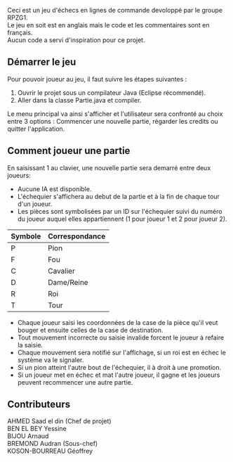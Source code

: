 Ceci est un jeu d'échecs en lignes de commande devoloppé par le groupe RPZG1.<br>
Le jeu en soit est en anglais mais le code et les commentaires sont en français.<br>
Aucun code a servi d'inspiration pour ce projet.

## Démarrer le jeu

Pour pouvoir joueur au jeu, il faut suivre les étapes suivantes :

1) Ouvrir le projet sous un compilateur Java (Eclipse récommendé).
2) Aller dans la classe Partie.java et compiler.

Le menu principal va ainsi s'afficher et l'utilisateur sera confronté au choix entre 3 options : Commencer une nouvelle partie, régarder les credits ou quitter l'application.

## Comment joueur une partie

En saisissant 1 au clavier, une nouvelle partie sera demarré entre deux joueurs:

- Aucune IA est disponible.
- L'échequier s'affichera au debut de la partie et à la fin de chaque tour d'un joueur.
- Les pièces sont symbolisées par un ID sur l'échequier suivi du numéro du joueur auquel elles appartiennent (1 pour joueur 1 et 2 pour joueur 2).

| Symbole | Correspondance |
| ------- | -------------- |
|  P      | Pion           |
|  F      | Fou            |
|  C      | Cavalier       |
|  D      | Dame/Reine     |
|  R      | Roi            |
|  T      | Tour           |

- Chaque joueur saisi les coordonnées de la case de la pièce qu'il veut bouger et ensuite celles de la case de destination.
- Tout mouvement incorrecte ou saisie invalide forcent le joueur à refaire la saisie.
- Chaque mouvement sera notifié sur l'affichage, si un roi est en échec le système va le signaler.
- Si un pion atteint l'autre bout de l'échequier, il à droit à une promotion.
- Si un joueur met en échec et mat l'autre joueur, il gagne et les joueurs peuvent recommencer une autre partie.

## Contributeurs

AHMED Saad el din (Chef de projet)<br>
BEN EL BEY Yessine<br>
BIJOU Arnaud<br>
BREMOND Audran (Sous-chef)<br>
KOSON-BOURREAU Géoffrey




